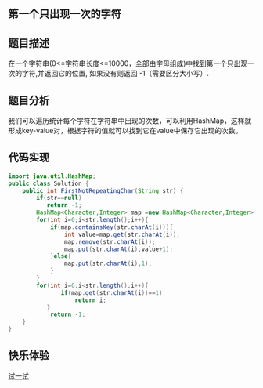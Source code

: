 ## 第一个只出现一次的字符 
## 题目描述  
在一个字符串(0<=字符串长度<=10000，全部由字母组成)中找到第一个只出现一次的字符,并返回它的位置, 如果没有则返回 -1（需要区分大小写）. 
## 题目分析 
我们可以遍历统计每个字符在字符串中出现的次数，可以利用HashMap，这样就形成key-value对，根据字符的值就可以找到它在value中保存它出现的次数。   
## 代码实现  
```Java
import java.util.HashMap;
public class Solution {
    public int FirstNotRepeatingChar(String str) {
        if(str==null)
           return -1;
        HashMap<Character,Integer> map =new HashMap<Character,Integer>();
        for(int i=0;i<str.length();i++){
            if(map.containsKey(str.charAt(i))){
                int value=map.get(str.charAt(i));
                map.remove(str.charAt(i));
                map.put(str.charAt(i),value+1);
            }else{
                map.put(str.charAt(i),1);
            }
        }
        for(int i=0;i<str.length();i++){
               if(map.get(str.charAt(i))==1)
                   return i;
           }
            return -1;
    }
}
```
## 快乐体验 
[试一试](https://www.nowcoder.com/practice/1c82e8cf713b4bbeb2a5b31cf5b0417c?tpId=13&tqId=11187&tPage=2&rp=1&ru=%2Fta%2Fcoding-interviews&qru=%2Fta%2Fcoding-interviews%2Fquestion-ranking)
